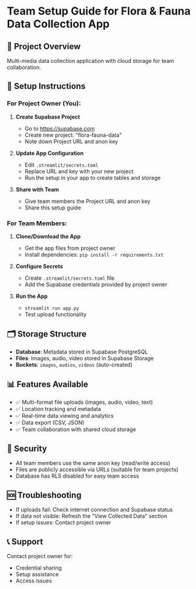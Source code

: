 # Team Setup Guide for Flora & Fauna Data Collection App

## 🎯 Project Overview
Multi-media data collection application with cloud storage for team collaboration.

## 🔧 Setup Instructions

### For Project Owner (You):

1. **Create Supabase Project**
   - Go to https://supabase.com
   - Create new project: "flora-fauna-data"
   - Note down Project URL and anon key

2. **Update App Configuration**
   - Edit `.streamlit/secrets.toml`
   - Replace URL and key with your new project
   - Run the setup in your app to create tables and storage

3. **Share with Team**
   - Give team members the Project URL and anon key
   - Share this setup guide

### For Team Members:

1. **Clone/Download the App**
   - Get the app files from project owner
   - Install dependencies: `pip install -r requirements.txt`

2. **Configure Secrets**
   - Create `.streamlit/secrets.toml` file
   - Add the Supabase credentials provided by project owner

3. **Run the App**
   - `streamlit run app.py`
   - Test upload functionality

## 🗂️ Storage Structure

- **Database**: Metadata stored in Supabase PostgreSQL
- **Files**: Images, audio, video stored in Supabase Storage
- **Buckets**: `images`, `audios`, `videos` (auto-created)

## 📊 Features Available

- ✅ Multi-format file uploads (images, audio, video, text)
- ✅ Location tracking and metadata
- ✅ Real-time data viewing and analytics
- ✅ Data export (CSV, JSON)
- ✅ Team collaboration with shared cloud storage

## 🔐 Security

- All team members use the same anon key (read/write access)
- Files are publicly accessible via URLs (suitable for team projects)
- Database has RLS disabled for easy team access

## 🆘 Troubleshooting

- If uploads fail: Check internet connection and Supabase status
- If data not visible: Refresh the "View Collected Data" section
- If setup issues: Contact project owner

## 📞 Support

Contact project owner for:
- Credential sharing
- Setup assistance
- Access issues
